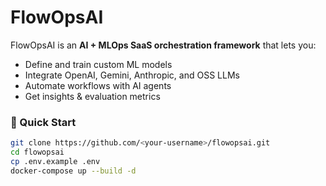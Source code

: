 # FlowOpsAI

FlowOpsAI is an **AI + MLOps SaaS orchestration framework** that lets you:
- Define and train custom ML models
- Integrate OpenAI, Gemini, Anthropic, and OSS LLMs
- Automate workflows with AI agents
- Get insights & evaluation metrics

### 🚀 Quick Start
```bash
git clone https://github.com/<your-username>/flowopsai.git
cd flowopsai
cp .env.example .env
docker-compose up --build -d
